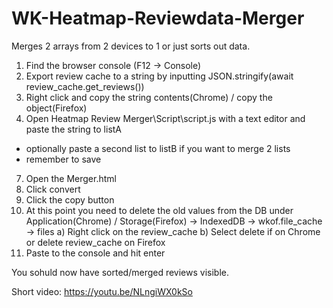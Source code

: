 # WK-Heatmap-Reviewdata-Merger
Merges 2 arrays from 2 devices to 1 or just sorts out data. 


1. Find the browser console (F12 → Console)
2. Export review cache to a string by inputting JSON.stringify(await review_cache.get_reviews())
3. Right click and copy the string contents(Chrome) / copy the object(Firefox)
4. Open Heatmap Review Merger\Script\script.js with a text editor and paste the string to listA
  - optionally paste a second list to listB if you want to merge 2 lists
  - remember to save
7. Open the Merger.html
8. Click convert
9. Click the copy button
10. At this point you need to delete the old values from the DB under Application(Chrome) / Storage(Firefox) -> IndexedDB -> wkof.file_cache -> files
  a) Right click on the review_cache
  b) Select delete if on Chrome or delete review_cache on Firefox
12. Paste to the console and hit enter


You sohuld now have sorted/merged reviews visible.

Short video:
https://youtu.be/NLngiWX0kSo
